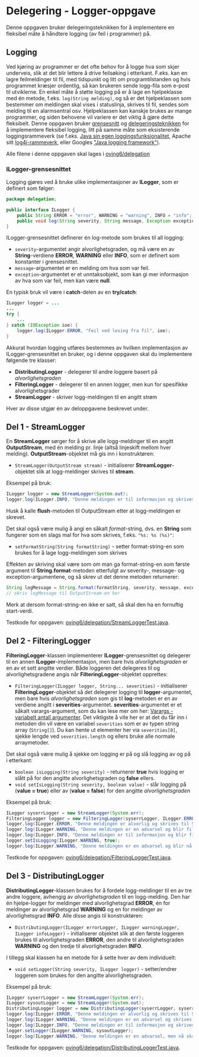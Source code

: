 # Delegering - Logger-oppgave

Denne oppgaven bruker delegeringsteknikken for å implementere en fleksibel måte å håndtere logging (av feil i programmer) på.

## Logging

Ved kjøring av programmer er det ofte behov for å logge hva som skjer underveis, slik at det blir lettere å drive feilsøking i etterkant. F.eks. kan en lagre feilmeldinger til fil, med tidspunkt og litt om programtilstanden og hvis programmet kræsjer ordentlig, så kan brukeren sende logg-fila som e-post til utviklerne. En enkel måte å støtte logging på er å lage en hjelpeklasse med én metode, f.eks. `log(String melding)`, og så er det hjelpeklassen som bestemmer om meldingen skal vises i statuslinja, skrives til fil, sendes som melding til en alarmsentral osv. Hjelpeklassen kan kanskje brukes av mange programmer, og siden behovene vil variere er det viktig å gjøre dette fleksibelt. Denne oppgaven bruker [grensesnitt](https://www.ntnu.no/wiki/pages/viewpage.action?pageId=65936813) og [delegeringsteknikken](https://www.ntnu.no/wiki/display/tdt4100/Delegeringsteknikken) for å implementere fleksibel logging, litt på samme måte som eksisterende loggingsrammeverk (se f.eks. [Java sin egen loggingsfunksjonalitet](http://docs.oracle.com/javase/6/docs/technotes/guides/logging/overview.html), Apache sitt [log4j-rammeverk](http://logging.apache.org/log4j/), eller Googles ["Java logging framework"](https://www.google.no/search?q=java+logging+frameworks)).

Alle filene i denne oppgaven skal lages i [oving6/delegation](../../src/main/java/oving6/delegation)

### ILogger-grensesnittet

Logging gjøres ved å bruke ulike implementasjoner av **ILogger**, som er definert som følger:

```java
package delegation;

public interface ILogger {
    public String ERROR = "error", WARNING = "warning", INFO = "info";
    public void log(String severity, String message, Exception exception);
}
```

ILogger-grensesnittet definerer én log-metode som brukes til all logging:

- `severity`-argumentet angir alvorlighetsgraden, og må være en av **String**-verdiene **ERROR**, **WARNING** eller **INFO**, som er definert som konstanter i grensesnittet.
- `message`-argumentet er en melding om hva som var feil.
- `exception`-argumentet er et unntaksobjekt, som kan gi mer informasjon av hva som var feil, men kan være **null**.

En typisk bruk vil være i **catch**-delen av en **try/catch**:

```java
ILogger logger = ...
...
try {
    ...
} catch (IOException ioe) {
    logger.log(ILogger.ERROR, "Feil ved lesing fra fil", ioe);
}
```

Akkurat hvordan logging utføres bestemmes av hvilken implementasjon av ILogger-grensesnittet en bruker, og i denne oppgaven skal du implementere følgende tre klasser:

- **DistributingLogger** - delegerer til andre loggere basert på _alvorlighetsgraden_
- **FilteringLogger** - delegerer til en annen logger, men kun for spesifikke alvorlighetsgrader
- **StreamLogger** - skriver logg-meldingen til en angitt strøm

Hver av disse utgjør én av deloppgavene beskrevet under.

## Del 1 - StreamLogger

En **StreamLogger** sørger for å skrive alle logg-meldinger til en angitt **OutputStream**, med én melding pr. linje (altså linjeskift mellom hver melding). **OutputStream**-objektet må gis inn i konstruktøren:

- `StreamLogger(OutputStream stream)` - initialiserer **StreamLogger**-objektet slik at logg-meldinger skrives til **stream**.

Eksempel på bruk:

```java
ILogger logger = new StreamLogger(System.out);
logger.log(ILogger.INFO, "Denne meldingen er til informasjon og skrives til System.out", null);
```

Husk å kalle **flush**-metoden til OutputStream etter at logg-meldingen er skrevet.

Det skal også være mulig å angi en såkalt _format_-string, dvs. en **String** som fungerer som en slags mal for hva som skrives, f.eks. `"%s: %s (%s)"`:

- `setFormatString(String formatString)` - setter format-string-en som brukes for å lage logg-meldingen som skrives

Effekten av skriving skal være som om man ga format-string-en som første argument til **String.format**-metoden etterfulgt av severity-, message- og exception-argumentene, og så skrev ut det denne metoden returnerer:

```java
String logMessage = String.format(formatString, severity, message, exception);
// skriv logMessage til OutputStream-en her
```

Merk at dersom format-string-en ikke er satt, så skal den ha en fornuftig start-verdi.

Testkode for oppgaven: [oving6/delegation/StreamLoggerTest.java](../../src/test/java/oving6/delegation/StreamLoggerTest.java).

## Del 2 - FilteringLogger

**FilteringLogger**-klassen implementerer **ILogger**-grensesnittet og delegerer til en annen **ILogger**-implementasjon, men bare hvis _alvorlighetsgraden_ er en av et sett angitte verdier. Både loggeren det delegeres til og alvorlighetsgradene angis når **FilteringLogger**-objektet opprettes:

- `FilteringLogger(ILogger logger, String... severities)` - initialiserer **FilteringLogger**-objektet så det delegerer logging til **logger**-argumentet, men bare hvis _alvorlighetsgraden_ som gis til **log**-metoden er en av verdiene angitt i **severities**-argumentet. **severities**-argumentet er et såkalt varargs-argument, som du kan lese mer om her: [Varargs - variabelt antall argumenter](https://www.ntnu.no/wiki/display/tdt4100/Varargs+-+variabelt+antall+argumenter). Det viktigste å vite her er at det du får inn i metoden din vil være en variabel `severities` som er av typen string array (`String[]`). Du kan hente ut elementer her via `severities[0]`, sjekke lengde ved `severities.length` og ellers bruke alle normale arraymetoder.

Det skal også være mulig å sjekke om logging er på og slå logging av og på i etterkant:

- `boolean isLogging(String severity)` - returnerer **true** hvis logging er slått på for den angitte alvorlighetsgraden og **false** ellers.
- `void setIsLogging(String severity, boolean value)` - slår logging på (**value = true**) eller av (**value = false**) for den angitte _alvorlighetsgraden_

Eksempel på bruk:

```java
ILogger syserrLogger = new StreamLogger(System.err);
FilteringLogger logger = new FilteringLogger(syserrLogger, ILogger.ERROR);
logger.log(ILogger.ERROR, "Denne meldingen er alvorlig og skrives til System.err", null);
logger.log(ILogger.WARNING, "Denne meldingen er en advarsel og blir filtrert bort", null);
logger.log(ILogger.INFO, "Denne meldingen er til informasjon og blir filtrert bort", null);
logger.setIsLogging(ILogger.WARNING, true);
logger.log(ILogger.WARNING, "Denne meldingen er en advarsel og blir nå skrevet til System.err", null);
```

Testkode for oppgaven: [oving6/delegation/FilteringLoggerTest.java](../../src/test/java/oving6/delegation/FilteringLoggerTest.java).

## Del 3 - DistributingLogger

**DistributingLogger**-klassen brukes for å fordele logg-meldinger til en av tre andre loggere, avhengig av _alvorlighetsgraden_ til en logg-melding. Den har én hjelpe-logger for meldinger med alvorlighetsgrad **ERROR**, én for meldinger av alvorlighetsgrad **WARNING** og en for meldinger av alvorlighetsgrad **INFO**. Alle disse angis til konstruktøren:

- `DistributingLogger(ILogger errorLogger, ILogger warningLogger, ILogger infoLogger)` - initialiserer objektet slik at den første loggeren brukes til alvorlighetsgraden **ERROR**, den andre til alvorlighetsgraden **WARNING** og den tredje til alvorlighetsgraden **INFO**.

I tillegg skal klassen ha en metode for å sette hver av dem individuelt:

- `void setLogger(String severity, ILogger logger)` - setter/endrer loggeren som brukes for den angitte alvorlighetsgraden.

Eksempel på bruk:

```java
ILogger syserrLogger = new StreamLogger(System.err);
ILogger sysoutLogger = new StreamLogger(System.out);
DistributingLogger logger = new DistributingLogger(syserrLogger, syserrLogger, sysoutLogger);
logger.log(ILogger.ERROR, "Denne meldingen er alvorlig og skrives til System.err", null);
logger.log(ILogger.WARNING, "Denne meldingen er en advarsel og skrives til System.err", null);
logger.log(ILogger.INFO, "Denne meldingen er til informasjon og skrives til System.out", null);
logger.setLogger(ILogger.WARNING, sysoutLogger);
logger.log(ILogger.WARNING, "Denne meldingen er en advarsel, men nå skrives den til System.out", null);
```

Testkode for oppgaven: [oving6/delegation/DistributingLoggerTest.java](../../src/test/java/oving6/delegation/DistributingLoggerTest.java).
